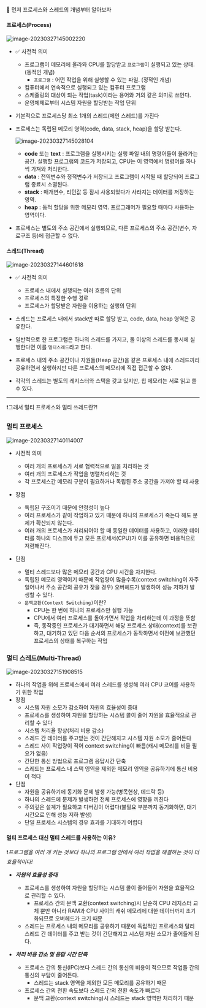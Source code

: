 🔅 먼저 프로세스와 스레드의 개념부터 알아보자



#### 프로세스(Process)

![image-20230327145002220](./assets/image-20230327145002220.png)

- ✅ 사전적 의미 

  - 프로그램이 메모리에 올라와 CPU를 할당받고 `프로그램`이 실행되고 있는 상태. (동적인 개념)
    - `프로그램` : 어떤 작업을 위해 실행할 수 있는 파일. (정적인 개념)
  - 컴퓨터에서 연속적으로 실행되고 있는 컴퓨터 프로그램
  - 스케줄링의 대상이 되는 작업(task)이라는 용어와 거의 같은 의미로 쓰인다.
  - 운영체제로부터 시스템 자원을 할당받는 작업 단위

- 기본적으로 프로세스당 최소 1개의 스레드(메인 스레드)를 가진다

- 프로세스는 독립된 메모리 영역(code, data, stack, heap)을 할당 받는다.

  ![image-20230327145028104](./assets/image-20230327145028104.png)

  - **code** 또는 **text** : 프로그램을 실행시키는 실행 파일 내의 명령어들이 올라가는 공간. 실행할 프로그램의 코드가 저장되고, CPU는 이 영역에서 명령어를 하나씩 가져와 처리한다.
  - **data** : 전역변수와 정적변수가 저장되고 프로그램이 시작될 때 할당되어 프로그램 종료시 소멸된다.
  - **stack** : 매개변수, 리턴값 등 잠시 사용되었다가 사라지는 데이터를 저장하는 영역. 
  - **heap** : 동적 할당을 위한 메모리 영역. 프로그래머가 필요할 때마다 사용하는 영역이다.

- 프로세스는 별도의 주소 공간에서 실행되므로, 다른 프로세스의 주소 공간(변수, 자료구조 등)에 접근할 수 없다.



#### 스레드(Thread)

![image-20230327144601618](./assets/image-20230327144601618.png)

- ✅ 사전적 의미
  - 프로세스 내에서 실행되는 여러 흐름의 단위
  - 프로세스의 특정한 수행 경로
  - 프로세스가 할당받은 자원을 이용하는 실행의 단위

- 스레드는 프로세스 내에서 stack만 따로 할당 받고, code, data, heap 영역은 공유한다.
- 일반적으로 한 프로그램은 하나의 스레드를 가지고, 둘 이상의 스레드를 동시에 실행한다면 이를 `멀티스레드`라고 한다.
- 프로세스 내의 주소 공간이나 자원들(Heap 공간)을 같은 프로세스 내에 스레드끼리 공유하면서 실행하지만 다른 프로세스의 메모리에 직접 접근할 수 없다.
- 각각의 스레드는 별도의 레지스터와 스택을 갖고 있지만, 힙 메모리는 서로 읽고 쓸 수 있다.



----



❗그래서 멀티 프로세스와 멀티 쓰레드란?!



### 멀티 프로세스

![image-20230327140114007](./assets/image-20230327140114007.png)

- 사전적 의미
  - 여러 개의 프로세스가 서로 협력적으로 일을 처리하는 것
  - 여러 개의 프로세스가 작업을 병렬처리하는 것
  - 각 프로세스간 메모리 구분이 필요하거나 독립된 주소 공간을 가져야 할 때 사용

- 장점
  - 독립된 구조이기 때문에 안정성이 높다
  - 여러 프로세스가 같이 작업하고 있기 때문에 하나의 프로세스가 죽는다 해도 문제가 확산되지 않는다.
  - 여러 개의 프로세스가 처리되어야 할 때 동일한 데이터를 사용하고, 이러한 데이터를 하나의 디스크에 두고 모든 프로세서(CPU)가 이를 공유하면 비용적으로 저렴해진다.
- 단점
  - 멀티 스레드보다 많은 메모리 공간과 CPU 시간을 차지한다.
  - 독립된 메모리 영역이기 때문에 작업량이 많을수록(context switching이 자주 일어나서 주소 공간의 공유가 잦을 경우) 오버헤드가 발생하여 성능 저하가 발생할 수 있다.
  - `문맥교환(Context Switching)`이란?
    - CPU는 한 번에 하나의 프로세스만 실행 가능
    - CPU에서 여러 프로세스를 돌아가면서 작업을 처리하는데 이 과정을 뜻함
    - 즉, 동작중인 프로세스가 대기하면서 해당 프로세스 상태(context)를 보관하고, 대기하고 있던 다음 순서의 프로세스가 동작하면서 이전에 보관했던 프로세스의 상태를 복구하는 작업



### 멀티 스레드(Multi-Thread)

![image-20230327151908515](./assets/image-20230327151908515.png)

- 하나의 작업을 위해 프로세스에서 여러 스레드를 생성해 여러 CPU 코어를 사용하기 위한 작업
- 장점
  - 시스템 자원 소모가 감소하여 자원의 효율성이 증대
  - 프로세스를 생성하여 자원을 할당하는 시스템 콜이 줄어 자원을 효율적으로 관리할 수 있다
  - 시스템 처리율 향상(처리 비용 감소)
  - 스레드 간 데이터를 주고받는 것이 간단해지고 시스템 자원 소모가 줄어든다
  - 스레드 사이 작업량이 적어 context switching이 빠름(캐시 메모리를 비울 필요가 없음)
  - 간단한 통신 방법으로 프로그램 응답시간 단축
  - 스레드는 프로세스 내 스택 영역을 제외한 메모리 영역을 공유하기에 통신 비용이 적다
- 단점
  - 자원을 공유하기에 동기화 문제 발생 가능(병목현상, 데드락 등)
  - 하나의 스레드에 문제가 발생하면 전체 프로세스에 영향을 끼친다
  - 주의깊은 설계가 필요하고 디버깅이 어렵다(불필요 부분까지 동기화하면, 대기시간으로 인해 성능 저하 발생)
  - 단일 프로세스 시스템의 경우 효과를 기대하기 어렵다



#### 멀티 프로세스 대신 멀티 스레드를 사용하는 이유?

❗*프로그램을 여러 개 키는 것보다 하나의 프로그램 안에서 여러 작업을 해결하는 것이 더 효율적이다!*

- ***자원의 효율성 증대***
  - 프로세스를 생성하여 자원을 할당하는 시스템 콜이 줄어들어 자원을 효율적으로 관리할 수 있다.
    - 프로세스 간의 문맥 교환(context switching)시 단순히 CPU 레지스터 교체 뿐만 아니라 RAM과 CPU 사이의 캐쉬 메모리에 대한 데이터까지 초기화되므로 오버헤드가 크기 때문
  - 스레드는 프로세스 내의 메모리를 공유하기 때문에 독립적인 프로세스와 달리 스레드 간 데이터를 주고 받는 것이 간단해지고 시스템 자원 소모가 줄어들게 된다.

- ***처리 비용 감소 및 응답 시간 단축***
  - 프로세스 간의 통신(IPC)보다 스레드 간의 통신의 비용이 적으므로 작업들 간의 통신의 부담이 줄어든다.
    - 스레드는 stack 영역을 제외한 모든 메모리를 공유하기 때문
  - 프로세스 간의 전환 속도보다 스레드 간의 전환 속도가 빠르다
    - 문맥 교환(context switching)시 스레드는 stack 영역만 처리하기 때문
